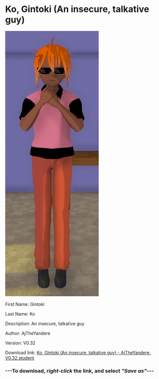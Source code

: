 # Ko, Gintoki (An insecure, talkative guy)

<img src = "https://raw.githubusercontent.com/Arbiter1223/Daigaku-Gurashi-Custom-Students/master/Students/Files/Ko%2C%20Gintoki%20(An%20insecure%2C%20talkative%20guy).png">

First Name: Gintoki

Last Name: Ko

Description: An insecure, talkative guy

Author: AjTheYandere

Version: V0.32

Download link: <a href="https://raw.githubusercontent.com/Arbiter1223/Daigaku-Gurashi-Custom-Students/master/Students/Files/Ko%2C%20Gintoki%20(An%20insecure%2C%20talkative%20guy)%20-%20AjTheYandere%2C%20V0.32.student">Ko, Gintoki (An insecure, talkative guy) - AjTheYandere, V0.32.student</a>

### ---**To download, _right-click_ the link, and select _"Save as"_**---
